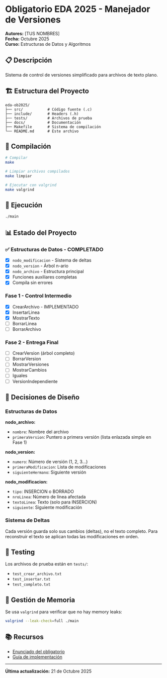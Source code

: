 # Obligatorio EDA 2025 - Manejador de Versiones

**Autores:** [TUS NOMBRES]  
**Fecha:** Octubre 2025  
**Curso:** Estructuras de Datos y Algoritmos

## 📋 Descripción

Sistema de control de versiones simplificado para archivos de texto plano.

## 🏗️ Estructura del Proyecto

```
eda-ob2025/
├── src/           # Código fuente (.c)
├── include/       # Headers (.h)
├── tests/         # Archivos de prueba
├── docs/          # Documentación
├── Makefile       # Sistema de compilación
└── README.md      # Este archivo
```

## 🔧 Compilación

```bash
# Compilar
make

# Limpiar archivos compilados
make limpiar

# Ejecutar con valgrind
make valgrind
```

## 🚀 Ejecución

```bash
./main
```

## 📊 Estado del Proyecto

### ✅ Estructuras de Datos - COMPLETADO
- [x] `nodo_modificacion` - Sistema de deltas
- [x] `nodo_version` - Árbol n-ario
- [x] `nodo_archivo` - Estructura principal
- [x] Funciones auxiliares completas
- [x] Compila sin errores

### Fase 1 - Control Intermedio 
- [x] CrearArchivo - IMPLEMENTADO
- [x] InsertarLinea
- [x] MostrarTexto
- [ ] BorrarLinea
- [ ] BorrarArchivo

### Fase 2 - Entrega Final 
- [ ] CrearVersion (árbol completo)
- [ ] BorrarVersion
- [ ] MostrarVersiones
- [ ] MostrarCambios
- [ ] Iguales
- [ ] VersionIndependiente

## 📝 Decisiones de Diseño

### Estructuras de Datos

**nodo_archivo:**
- `nombre`: Nombre del archivo
- `primeraVersion`: Puntero a primera versión (lista enlazada simple en Fase 1)

**nodo_version:**
- `numero`: Número de versión (1, 2, 3...)
- `primeraModificacion`: Lista de modificaciones
- `siguienteHermano`: Siguiente versión

**nodo_modificacion:**
- `tipo`: INSERCION o BORRADO
- `nroLinea`: Número de línea afectada
- `textoLinea`: Texto (solo para INSERCION)
- `siguiente`: Siguiente modificación

### Sistema de Deltas

Cada versión guarda solo sus cambios (deltas), no el texto completo.
Para reconstruir el texto se aplican todas las modificaciones en orden.

## 🧪 Testing

Los archivos de prueba están en `tests/`:
- `test_crear_archivo.txt`
- `test_insertar.txt`
- `test_completo.txt`

## 💾 Gestión de Memoria

Se usa `valgrind` para verificar que no hay memory leaks:
```bash
valgrind --leak-check=full ./main
```

## 📚 Recursos

- [Enunciado del obligatorio](docs/)
- [Guía de implementación](docs/)

---

**Última actualización:** 21 de Octubre 2025


